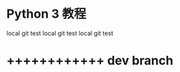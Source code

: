 Python 3 教程
============
local git test
local git test
local git test

++++++++++++
dev branch
============
